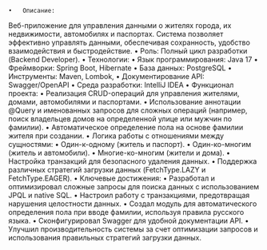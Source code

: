 	•	Описание:
 Веб-приложение для управления данными о жителях города, их недвижимости, автомобилях и паспортах. Система позволяет эффективно управлять данными, обеспечивая сохранность, удобство взаимодействия и быстродействие.
	•	Роль:
 Полный цикл разработки (Backend Developer).
	•	Технологии:
	•	Язык программирования: Java 17
	•	Фреймворки: Spring Boot, Hibernate
	•	База данных: PostgreSQL
	•	Инструменты: Maven, Lombok,
	•	Документирование API: Swagger/OpenAPI
	•	Среда разработки: IntelliJ IDEA
	•	Функционал проекта:
	•	Реализация CRUD-операций для управления жителями, домами, автомобилями и паспортами.
	•	Использование аннотации @Query и именованных запросов для сложных операций (например, поиск владельцев домов на определенной улице или мужчин по фамилии).
	•	Автоматическое определение пола на основе фамилии жителя при создании.
	•	Логика работы с отношениями между сущностями:
	•	Один-к-одному (житель и паспорт).
	•	Один-ко-многим (житель и автомобили).
	•	Многие-ко-многим (жители и дома).
	•	Настройка транзакций для безопасного удаления данных.
	•	Поддержка различных стратегий загрузки данных (FetchType.LAZY и FetchType.EAGER).
	•	Ключевые достижения:
	•	Разработал и оптимизировал сложные запросы для поиска данных с использованием JPQL и native SQL.
	•	Настроил работу с транзакциями, предотвращая нарушения целостности данных.
	•	Создал модуль для автоматического определения пола при вводе фамилии, используя правила русского языка.
	•	Сконфигурировал Swagger для удобной документации API.
	•	Улучшил производительность системы за счет оптимизации запросов и использования правильных стратегий загрузки данных.


